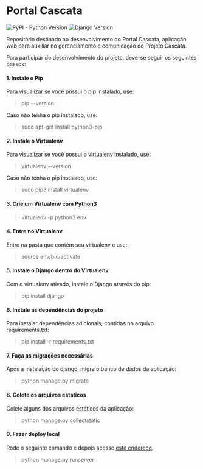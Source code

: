 # Portal Cascata

![PyPI - Python Version](https://img.shields.io/badge/python-3-blue.svg?longCache=true&style=flat-square)
![Django Version](https://img.shields.io/badge/django-2.0-blue.svg?longCache=true&style=flat-square)

Repositório destinado ao desenvolvimento do Portal Cascata, aplicação *web* para auxiliar no gerenciamento e comunicação do Projeto Cascata.

Para participar do desenvolvimento do projeto, deve-se seguir os seguintes passos:


#### **1. Instale o Pip**
Para visualizar se você possui o pip instalado, use:
> pip --version

Caso não tenha o pip instalado, use:
> sudo apt-get install python3-pip


#### **2. Instale o Virtualenv**
Para visualizar se você possui o virtualenv instalado, use:
> virtualenv --version

Caso não tenha o pip instalado, use:
> sudo pip3 install virtualenv


#### **3. Crie um Virtualenv com Python3**
> virtualenv -p python3 env


#### **4. Entre no Virtualenv**
Entre na pasta que contém seu virtualenv e use:
> source env/bin/activate

#### **5. Instale o Django dentro do Virtualenv**
Com o virtualenv ativado, instale o Django através do pip:
> pip install django

#### **6. Instale as dependências do projeto**
Para instalar dependências adicionais, contidas no arquivo requirements.txt:
> pip install -r requirements.txt

#### **7. Faça as migrações necessárias**
Após a instalação do django, migre o banco de dados da aplicação:
> python manage.py migrate


#### **8. Colete os arquivos estaticos**
Colete alguns dos arquivos estáticos da aplicação:
> python manage.py collectstatic


#### **9. Fazer deploy local**
Rode o seguinte comando e depois acesse [este endereço](http://127.0.0.1:8000).
> python manage.py runserver
